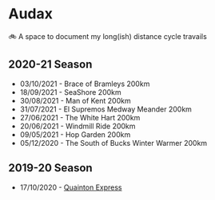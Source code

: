 # Audax

🚲 A space to document my long(ish) distance cycle travails

## 2020-21 Season

- 03/10/2021 - Brace of Bramleys 200km
- 18/09/2021 - SeaShore 200km
- 30/08/2021 - Man of Kent 200km
- 31/07/2021 - El Supremos Medway Meander 200km
- 27/06/2021 - The White Hart 200km
- 20/06/2021 - Windmill Ride 200km
- 09/05/2021 - Hop Garden 200km
- 05/12/2020 - The South of Bucks Winter Warmer 200km

## 2019-20 Season

- 17/10/2020 - [Quainton Express](/audax/quainton-express-2020)